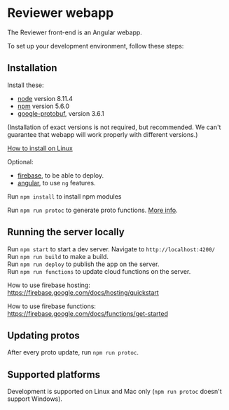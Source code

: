 # Reviewer webapp
The Reviewer front-end is an Angular webapp.

To set up your development environment, follow these steps:

## Installation
Install these:
* [node](https://nodejs.org/) version 8.11.4  
* [npm](https://www.npmjs.com/) version 5.6.0  
* [google-protobuf](https://github.com/protocolbuffers/protobuf/releases), version 3.6.1  

(Installation of exact versions is not required, but recommended. We can't guarantee that webapp will work properly with different versions.)

[How to install on Linux](https://github.com/google/startup-os/blob/master/tools/reviewer/webapp/how-to-linux.md) 

Optional:
* [firebase](https://firebase.google.com/docs/hosting/quickstart), to be able to deploy.  
* [angular](https://angular.io/), to use `ng` features.  

Run `npm install` to install npm modules  

Run `npm run protoc` to generate proto functions. [More info](https://github.com/google/startup-os/blob/master/tools/protoc/README.md).

## Running the server locally
Run `npm start` to start a dev server. Navigate to `http://localhost:4200/`  
Run `npm run build` to make a build.  
Run `npm run deploy` to publish the app on the server.  
Run `npm run functions` to update cloud functions on the server.  

How to use firebase hosting:  
https://firebase.google.com/docs/hosting/quickstart  

How to use firebase functions:  
https://firebase.google.com/docs/functions/get-started

## Updating protos
After every proto update, run `npm run protoc`.

## Supported platforms
Development is supported on Linux and Mac only (`npm run protoc` doesn't support Windows).
